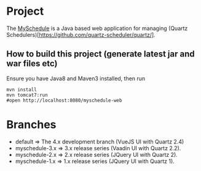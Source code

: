 # Project

The [MySchedule](https://github.com/zemian/myschedule) is a Java based web application for managing 
(Quartz Schedulers)[https://github.com/quartz-scheduler/quartz/].

## How to build this project (generate latest jar and war files etc)

Ensure you have Java8 and Maven3 installed, then run

	mvn install
	mvn tomcat7:run
    #open http://localhost:8080/myschedule-web

# Branches

* default => The 4.x development branch (VueJS UI with Quartz 2.4)
* myschedule-3.x => 3.x release series (Vaadin UI with Quartz 2.2).
* myschedule-2.x => 2.x release series (JQuery UI with Quartz 2).
* myschedule-1.x => 1.x release series (JQuery UI with Quartz 1).
